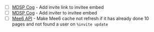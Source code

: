 - [ ] [MDSP Cog](./cogs/mdsp.py) - Add invite link to invitee embed 
- [ ] [MDSP Cog](./cogs/mdsp.py) - Add inviter to invitee embed
- [ ] [Mee6 API](./customfunctions/funcs/mee6api.py) - Make Mee6 cache not refresh if it has already done 10 pages and not found a user on `%invite update`
